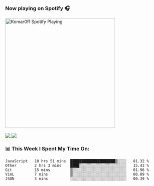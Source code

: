 ### Now playing on Spotify 🎧

[<img src="https://spotify-playing-puce.vercel.app/api/spotify" alt="Komar0ff Spotify Playing" width="350" />](https://open.spotify.com/user/s6zkxrrclsh72vtvdrqm8ttji)

<a href="https://github.com/Komar0ff/Komar0ff">
  <img align="center" src="https://github-readme-stats.vercel.app/api?username=Komar0ff&count_private=true&show_icons=true&line_height=27&count_private=true&theme=graywhite" />
</a>

<a href="https://github.com/Komar0ff?tab=repositories">
  <img align="center" src="https://github-readme-stats.vercel.app/api/top-langs/?username=Komar0ff&hide=css,html&theme=graywhite" />
</a>

### 📊 This Week I Spent My Time On:
<!--START_SECTION:waka-->
```text
JavaScript   10 hrs 51 mins  ████████████████████▒░░░░   81.32 % 
Other        2 hrs 3 mins    ████░░░░░░░░░░░░░░░░░░░░░   15.43 % 
Git          15 mins         ▒░░░░░░░░░░░░░░░░░░░░░░░░   01.96 % 
VimL         7 mins          ▒░░░░░░░░░░░░░░░░░░░░░░░░   00.89 % 
JSON         3 mins          ░░░░░░░░░░░░░░░░░░░░░░░░░   00.39 % 
```
<!--END_SECTION:waka-->
